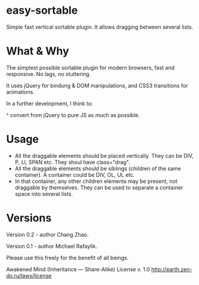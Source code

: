 # easy-sortable
Simple fast vertical sortable plugin. It allows dragging between several lists.

# What & Why
The simplest possible sortable plugin for modern browsers, fast and responsive.
No lags, no stuttering.

It uses jQuery for bindung & DOM manipulations, and CSS3 transitions for animations.

In a further development, I think to:

^ convert from jQuery to pure JS as much as possible.

# Usage
* All the draggable elements should be placed vertically. They can be DIV, P, LI, SPAN etc. They shoul have class="drag".
* All the draggable elements should be siblings (children of the same container). A container could be DIV, OL, UL etc.
* In that container, any other children elements may be present, not draggable by themselves. They can be used to separate a container space into several lists.

# Versions
Version 0.2 - author Chang Zhao.

Version 0.1 - author Michael Rafaylik.

Please use this freely for the benefit of all beings.

Awakened Mind (Inheritance — Share-Alike) License v. 1.0
http://earth.zen-do.ru/laws/license
  

